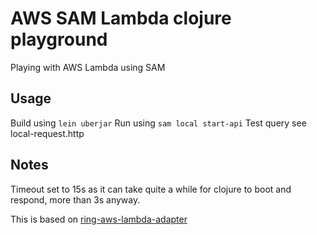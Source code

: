 # AWS SAM Lambda clojure playground

Playing with AWS Lambda using SAM

## Usage

Build using `lein uberjar`
Run using `sam local start-api`
Test query see local-request.http

## Notes

Timeout set to 15s as it can take quite a while for clojure to boot and respond,
more than 3s anyway.

This is based on [ring-aws-lambda-adapter](https://github.com/jpb/ring-aws-lambda-adapter)
